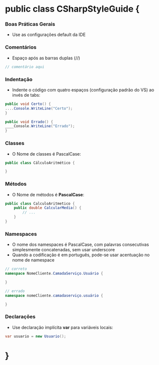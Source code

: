﻿# public class CSharpStyleGuide {

### Boas Práticas Gerais
* Use as configurações default da IDE

### Comentários
* Espaço após as barras duplas (//)

```csharp
// comentário aqui
```

### Indentação

* Indente o código com quatro espaços (configuração padrão do VS) ao invés de tabs:
```csharp
public void Certo() {
....Console.WriteLine("Certo");
}

public void Errado() {
____Console.WriteLine("Errado");
}

```
### Classes
* O Nome de classes é PascalCase:
```csharp
public class CálculoAritmético {

}
```
### Métodos
* O Nome de métodos é **PascalCase**:
```csharp
public class CalculoAritmetico {
	public double CalcularMedia() {
		// ...
	}
}
```

### Namespaces

* O nome dos namespaces é PascalCase, com palavras consecutivas simplesmente concatenadas, sem usar underscore
* Quando a codificação é em português, pode-se usar acentuação no nome de namespace
```csharp
// correto
namespace NomeCliente.CamadaServiço.Usuário {

}

// errado
namespace nomeCliente.camadaserviço.usuário {

}
```
### Declarações
* Use declaração implícita **var** para variáveis locais:
```csharp
var usuario = new Usuario();
```

# }
